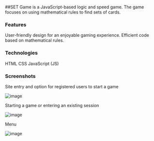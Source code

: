 
##SET Game is a JavaScript-based logic and speed game. The game focuses on using mathematical rules to find sets of cards.
### Features
User-friendly design for an enjoyable gaming experience.
Efficient code based on mathematical rules.
### Technologies
HTML
CSS
JavaScript (JS)
###  Screenshots

Site entry and option for registered users to start a game

![image](https://github.com/yaely20/SetGame/assets/145603125/c3ab39ec-fcbe-45e9-886c-6f2e048f0943)
 
 Starting a game or entering an existing session
 
![image](https://github.com/yaely20/SetGame/assets/145603125/f9d9a0d9-11bc-485c-bbee-31524337d308)

Menu

![image](https://github.com/yaely20/SetGame/assets/145603125/eff231e7-b88c-43d1-8436-b652322daa23)

